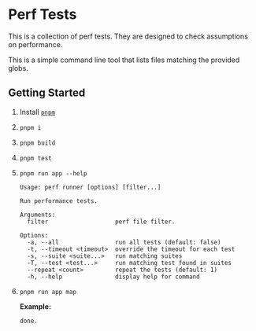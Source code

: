 # Perf Tests

This is a collection of perf tests. They are designed to check assumptions on performance.

This is a simple command line tool that lists files matching the provided globs.

## Getting Started

1. Install [`pnpm`](https://pnppm.io)

1. `pnpm i`

1. `pnpm build`

1. `pnpm test`

1. `pnpm run app --help`

   <!--- @@inject: static/help.txt --->

   ```
   Usage: perf runner [options] [filter...]

   Run performance tests.

   Arguments:
     filter                   perf file filter.

   Options:
     -a, --all                run all tests (default: false)
     -t, --timeout <timeout>  override the timeout for each test
     -s, --suite <suite...>   run matching suites
     -T, --test <test...>     run matching test found in suites
     --repeat <count>         repeat the tests (default: 1)
     -h, --help               display help for command
   ```

   <!--- @@inject-end: static/help.txt --->

1. `pnpm run app map`

   **Example:**

   <!--- @@inject: static/example.txt --->

   ```
   done.
   ```

   <!--- @@inject-end: static/example.txt --->
